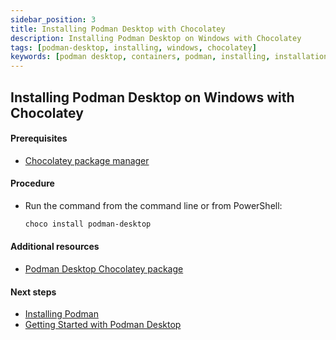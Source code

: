 ```yaml
---
sidebar_position: 3
title: Installing Podman Desktop with Chocolatey
description: Installing Podman Desktop on Windows with Chocolatey
tags: [podman-desktop, installing, windows, chocolatey]
keywords: [podman desktop, containers, podman, installing, installation, windows, chocolatey]
---
```


## Installing Podman Desktop on Windows with Chocolatey

#### Prerequisites

- [Chocolatey package manager](https://chocolatey.org/install)

#### Procedure

- Run the command from the command line or from PowerShell:

  ```sh
  choco install podman-desktop
  ```

#### Additional resources

- [Podman Desktop Chocolatey package](https://community.chocolatey.org/packages/podman-desktop)

#### Next steps

- [Installing Podman](installing-podman-with-podman-desktop)
- [Getting Started with Podman Desktop](/docs/getting-started/getting-started)
